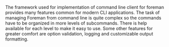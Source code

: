 The framework used for implementation of command line client for foreman provides many features common for modern CLI applications. The task of managing Foreman from command line is quite complex so the commands have to be  organized in more levels of subcommands. There is help available for each level to make it easy to use. Some other features for greater comfort are option validation, logging and customizable output formatting.


